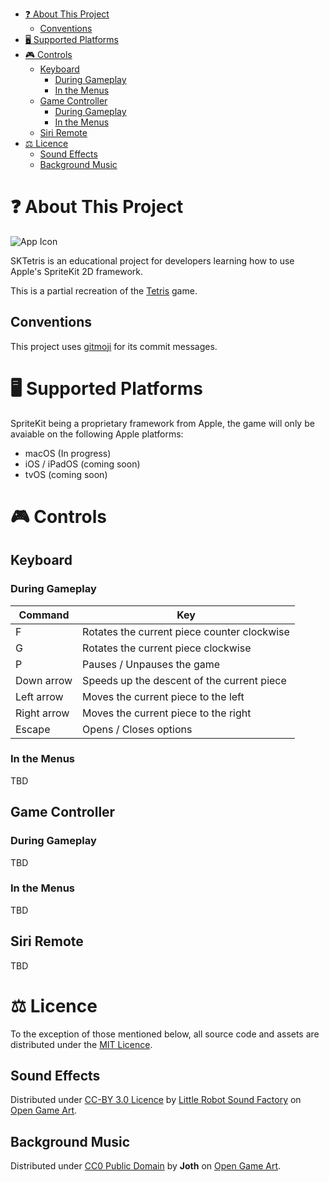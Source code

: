 - [❓ About This Project](#-about-this-project)
  - [Conventions](#conventions)
- [🖥 Supported Platforms](#-supported-platforms)
- [🎮 Controls](#-controls)
  - [Keyboard](#keyboard)
    - [During Gameplay](#during-gameplay)
    - [In the Menus](#in-the-menus)
  - [Game Controller](#game-controller)
    - [During Gameplay](#during-gameplay-1)
    - [In the Menus](#in-the-menus-1)
  - [Siri Remote](#siri-remote)
- [⚖️ Licence](#️-licence)
  - [Sound Effects](#sound-effects)
  - [Background Music](#background-music)

# ❓ About This Project

![App Icon](https://user-images.githubusercontent.com/3322862/117534104-50f24a80-aff0-11eb-836b-2a3fe03d6779.png)

SKTetris is an educational project for developers learning how to use Apple's SpriteKit 2D framework.

This is a partial recreation of the [Tetris](https://en.wikipedia.org/wiki/Tetris) game.

## Conventions

This project uses [gitmoji](https://gitmoji.dev) for its commit messages.

# 🖥 Supported Platforms

SpriteKit being a proprietary framework from Apple, the game will only be avaiable on the following Apple platforms:

- macOS (In progress)
- iOS / iPadOS (coming soon)
- tvOS (coming soon)

# 🎮 Controls

## Keyboard

### During Gameplay

| Command     | Key                                         |
| ----------- | ------------------------------------------- |
| F           | Rotates the current piece counter clockwise |
| G           | Rotates the current piece clockwise         |
| P           | Pauses / Unpauses the game                  |
| Down arrow  | Speeds up the descent of the current piece  |
| Left arrow  | Moves the current piece to the left         |
| Right arrow | Moves the current piece to the right        |
| Escape      | Opens / Closes options                      |

### In the Menus

TBD

## Game Controller

### During Gameplay

TBD

### In the Menus

TBD

## Siri Remote

TBD

# ⚖️ Licence

To the exception of those mentioned below, all source code and assets are distributed under the [MIT Licence](LICENSE).

## Sound Effects

Distributed under [CC-BY 3.0 Licence](https://creativecommons.org/licenses/by/3.0/) by [Little Robot Sound Factory](http://www.littlerobotsoundfactory.com) on [Open Game Art](https://opengameart.org/content/8-bit-sound-effects-library).

## Background Music

Distributed under [CC0 Public Domain](https://creativecommons.org/publicdomain/zero/1.0/) by **Joth** on [Open Game Art](https://opengameart.org/content/next-to-you).
